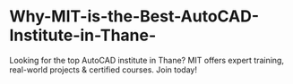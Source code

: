# Why-MIT-is-the-Best-AutoCAD-Institute-in-Thane-
Looking for the top AutoCAD institute in Thane? MIT offers expert training, real-world projects &amp; certified courses. Join today!
